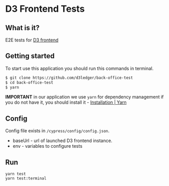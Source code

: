 
# D3 Frontend Tests

## What is it?
E2E tests for [D3 frontend](https://github.com/d3ledger/back-office)

## Getting started
To start use this application you should run this commands in terminal.
``` bash
$ git clone https://github.com/d3ledger/back-office-test
$ cd back-office-test
$ yarn
```

**IMPORTANT** in our application we use `yarn` for dependency management if you do not have it, you should install it - [Installation | Yarn](https://yarnpkg.com/en/docs/install)

## Config 
Config file exists in `/cypress/config/config.json`.
- baseUrl - url of launched D3 frontend instance. 
- env - variables to configure tests

## Run

```
yarn test
yarn test:terminal
```